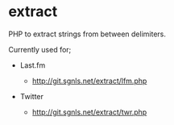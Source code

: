 # extract

PHP to extract strings from between delimiters.

Currently used for;

- Last.fm

	- http://git.sgnls.net/extract/lfm.php
- Twitter

	- http://git.sgnls.net/extract/twr.php
